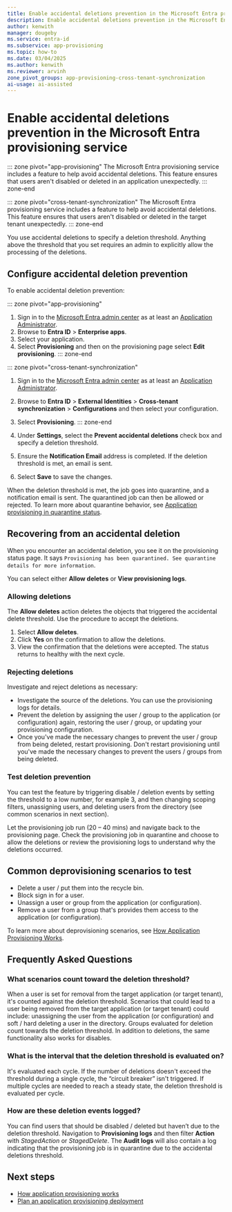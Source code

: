 ```yaml
---
title: Enable accidental deletions prevention in the Microsoft Entra provisioning service
description: Enable accidental deletions prevention in the Microsoft Entra provisioning service for applications and cross-tenant synchronization.
author: kenwith
manager: dougeby
ms.service: entra-id
ms.subservice: app-provisioning
ms.topic: how-to
ms.date: 03/04/2025
ms.author: kenwith
ms.reviewer: arvinh
zone_pivot_groups: app-provisioning-cross-tenant-synchronization
ai-usage: ai-assisted
---
```


# Enable accidental deletions prevention in the Microsoft Entra provisioning service

::: zone pivot="app-provisioning"
The Microsoft Entra provisioning service includes a feature to help avoid accidental deletions. This feature ensures that users aren't disabled or deleted in an application unexpectedly.
::: zone-end

::: zone pivot="cross-tenant-synchronization"
The Microsoft Entra provisioning service includes a feature to help avoid accidental deletions. This feature ensures that users aren't disabled or deleted in the target tenant unexpectedly.
::: zone-end

You use accidental deletions to specify a deletion threshold. Anything above the threshold that you set requires an admin to explicitly allow the processing of the deletions.

## Configure accidental deletion prevention

To enable accidental deletion prevention:

::: zone pivot="app-provisioning"
1. Sign in to the [Microsoft Entra admin center](https://entra.microsoft.com) as at least an [Application Administrator](~/identity/role-based-access-control/permissions-reference.md#application-administrator).
1. Browse to **Entra ID** > **Enterprise apps**.
1. Select your application.
1. Select **Provisioning** and then on the provisioning page select **Edit provisioning**.
::: zone-end

::: zone pivot="cross-tenant-synchronization"
1. Sign in to the [Microsoft Entra admin center](https://entra.microsoft.com) as at least an [Application Administrator](~/identity/role-based-access-control/permissions-reference.md#application-administrator).
1. Browse to **Entra ID** > **External Identities** > **Cross-tenant synchronization** > **Configurations** and then select your configuration.
1. Select **Provisioning**.
::: zone-end

1. Under **Settings**, select the **Prevent accidental deletions** check box and specify a deletion threshold.
1. Ensure the **Notification Email** address is completed.
    If the deletion threshold is met, an email is sent.
1. Select **Save** to save the changes.

When the deletion threshold is met, the job goes into quarantine, and a notification email is sent. The quarantined job can then be allowed or rejected. To learn more about quarantine behavior, see [Application provisioning in quarantine status](application-provisioning-quarantine-status.md).

## Recovering from an accidental deletion
When you encounter an accidental deletion, you see it on the provisioning status page. It says `Provisioning has been quarantined. See quarantine details for more information`.

You can select either **Allow deletes** or **View provisioning logs**.

### Allowing deletions

The **Allow deletes** action deletes the objects that triggered the accidental delete threshold. Use the procedure to accept the deletions.  

1. Select **Allow deletes**.
2. Click **Yes** on the confirmation to allow the deletions.
3. View the confirmation that the deletions were accepted. The status returns to healthy with the next cycle.

### Rejecting deletions

Investigate and reject deletions as necessary:
- Investigate the source of the deletions. You can use the provisioning logs for details.
- Prevent the deletion by assigning the user / group to the application (or configuration) again, restoring the user / group, or updating your provisioning configuration.
- Once you've made the necessary changes to prevent the user / group from being deleted, restart provisioning. Don't restart provisioning until you've made the necessary changes to prevent the users / groups from being deleted. 


### Test deletion prevention
You can test the feature by triggering disable / deletion events by setting the threshold to a low number, for example 3, and then changing scoping filters, unassigning users, and deleting users from the directory (see common scenarios in next section). 

Let the provisioning job run (20 – 40 mins) and navigate back to the provisioning page. Check the provisioning job in quarantine and choose to allow the deletions or review the provisioning logs to understand why the deletions occurred.

## Common deprovisioning scenarios to test
- Delete a user / put them into the recycle bin.
- Block sign in for a user.
- Unassign a user or group from the application (or configuration).
- Remove a user from a group that's provides them access to the application (or configuration).

To learn more about deprovisioning scenarios, see [How Application Provisioning Works](how-provisioning-works.md#deprovisioning).

## Frequently Asked Questions

### What scenarios count toward the deletion threshold?
When a user is set for removal from the target application (or target tenant), it's counted against the deletion threshold. Scenarios that could lead to a user being removed from the target application (or target tenant) could include: unassigning the user from the application (or configuration) and soft / hard deleting a user in the directory. Groups evaluated for deletion count towards the deletion threshold. In addition to deletions, the same functionality also works for disables.

### What is the interval that the deletion threshold is evaluated on?
It's evaluated each cycle. If the number of deletions doesn't exceed the threshold during a single cycle, the “circuit breaker” isn't triggered. If multiple cycles are needed to reach a steady state, the deletion threshold is evaluated per cycle.

### How are these deletion events logged?
You can find users that should be disabled / deleted but haven’t due to the deletion threshold. 
Navigation to **Provisioning logs** and then filter **Action** with *StagedAction* or *StagedDelete*. The **Audit logs** will also contain a log indicating that the provisioning job is in quarantine due to the accidental deletions threshold.


## Next steps 

- [How application provisioning works](how-provisioning-works.md)
- [Plan an application provisioning deployment](plan-auto-user-provisioning.md)
